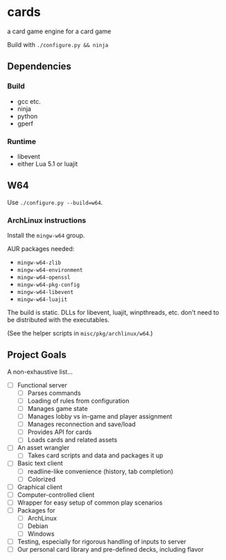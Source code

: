 # cards
a card game engine for a card game

Build with `./configure.py && ninja`

## Dependencies

### Build

 - gcc etc.
 - ninja
 - python
 - gperf

### Runtime
 - libevent
 - either Lua 5.1 or luajit

## W64

Use `./configure.py --build=w64`.

### ArchLinux instructions

Install the `mingw-w64` group.

AUR packages needed:

 - `mingw-w64-zlib`
 - `mingw-w64-environment`
 - `mingw-w64-openssl`
 - `mingw-w64-pkg-config`
 - `mingw-w64-libevent`
 - `mingw-w64-luajit`

The build is static. DLLs for libevent, luajit, winpthreads, etc. don't need
to be distributed with the executables.

(See the helper scripts in `misc/pkg/archlinux/w64`.)

## Project Goals

A non-exhaustive list...

 - [ ] Functional server
   - [ ] Parses commands
   - [ ] Loading of rules from configuration
   - [ ] Manages game state
   - [ ] Manages lobby vs in-game and player assignment
   - [ ] Manages reconnection and save/load
   - [ ] Provides API for cards
   - [ ] Loads cards and related assets
 - [ ] An asset wrangler
   - [ ] Takes card scripts and data and packages it up
 - [ ] Basic text client
   - [ ] readline-like convenience (history, tab completion)
   - [ ] Colorized
 - [ ] Graphical client
 - [ ] Computer-controlled client
 - [ ] Wrapper for easy setup of common play scenarios
 - [ ] Packages for
   - [ ] ArchLinux
   - [ ] Debian
   - [ ] Windows
 - [ ] Testing, especially for rigorous handling of inputs to server
 - [ ] Our personal card library and pre-defined decks, including flavor
